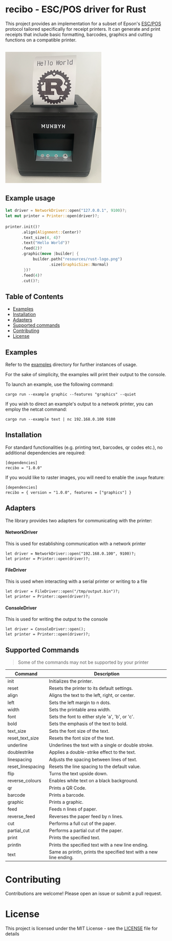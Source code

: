 # recibo - ESC/POS driver for Rust

[Build Status]: https://img.shields.io/github/actions/workflow/status/jamhall/recibo/ci.yml?branch=main
[actions]: https://github.com/jamhall/recibo/actions?query=branch%3Amain
[Latest Version]: https://img.shields.io/crates/v/recibo.svg
[crates.io]: https://crates.io/crates/recibo

This project provides an implementation for a subset of Epson's [ESC/POS](https://en.wikipedia.org/wiki/ESC/P) protocol tailored specifically for
receipt printers.
It can generate and print receipts that include basic formatting, barcodes, graphics and cutting functions on a compatible
printer.

![Example print out](resources/demo.png?raw=true)
-

## Example usage

```rust
let driver = NetworkDriver::open("127.0.0.1", 9100)?;
let mut printer = Printer::open(driver)?;

printer.init()?
       .align(Alignment::Center)?
       .text_size(4, 4)?
       .text("Hello World")?
       .feed(2)?
       .graphic(move |builder| {
            builder.path("resources/rust-logo.png")
                   .size(GraphicSize::Normal)
        })?
       .feed(4)?
       .cut()?;
```

## Table of Contents

- [Examples](#examples)
- [Installation](#installation)
- [Adapters](#adapters)
- [Supported commands](#supported-commands)
- [Contributing](#contributing)
- [License](#license)

## Examples

Refer to the [examples](examples) directory for further instances of usage.

For the sake of simplicity, the examples will print their output to the console.

To launch an example, use the following command:

```shell
cargo run --example graphic --features "graphics" --quiet
```

If you wish to direct an example's output to a network printer, you can employ the netcat command:

```shell
cargo run --example text | nc 192.168.0.100 9100
```

## Installation

For standard functionalities (e.g. printing text, barcodes, qr codes etc.), no additional dependencies are required:

```
[dependencies]
recibo = "1.0.0"
```

If you would like to raster images, you will need to enable the `image` feature:

```
[dependencies]
recibo = { version = "1.0.0", features = ["graphics"] }
```

## Adapters

The library provides two adapters for communicating with the printer:

#### NetworkDriver
This is used for establishing communication with a network printer


```shell
let driver = NetworkDriver::open("192.168.0.100", 9100)?;
let printer = Printer::open(driver)?;
```

#### FileDriver

This is used when interacting with a serial printer or writing to a file

```shell
let driver = FileDriver::open("/tmp/output.bin")?;
let printer = Printer::open(driver)?;
```

#### ConsoleDriver

This is used for writing the output to the console

```shell
let driver = ConsoleDriver::open();
let printer = Printer::open(driver)?;
```

## Supported Commands

> Some of the commands may not be supported by your printer

| Command           | Description                                                        |
|-------------------|--------------------------------------------------------------------|
| init              | Initializes the printer.                                           |
| reset             | Resets the printer to its default settings.                        |
| align             | Aligns the text to the left, right, or center.                     |
| left              | Sets the left margin to n dots.                                    |
| width             | Sets the printable area width.                                     |
| font              | Sets the font to either style 'a', 'b', or 'c'.                    |
| bold              | Sets the emphasis of the text to bold.                             |
| text_size         | Sets the font size of the text.                                    |
| reset_text_size   | Resets the font size of the text.                                  |
| underline         | Underlines the text with a single or double stroke.                |
| doublestrike      | Applies a double-strike effect to the text.                        |
| linespacing       | Adjusts the spacing between lines of text.                         |
| reset_linespacing | Resets the line spacing to the default value.                      |
| flip              | Turns the text upside down.                                        |
| reverse_colours   | Enables white text on a black background.                          |
| qr                | Prints a QR Code.                                                  |
| barcode           | Prints a barcode.                                                  |
| graphic           | Prints a graphic.                                                  |
| feed              | Feeds n lines of paper.                                            |
| reverse_feed      | Reverses the paper feed by n lines.                                |
| cut               | Performs a full cut of the paper.                                  |
| partial_cut       | Performs a partial cut of the paper.                               |
| print             | Prints the specified text.                                         |
| println           | Prints the specified text with a new line ending.                  |
| text              | Same as println, prints the specified text with a new line ending. |

# Contributing

Contributions are welcome! Please open an issue or submit a pull request.

# License

This project is licensed under the MIT License - see the [LICENSE](LICENSE) file for details
